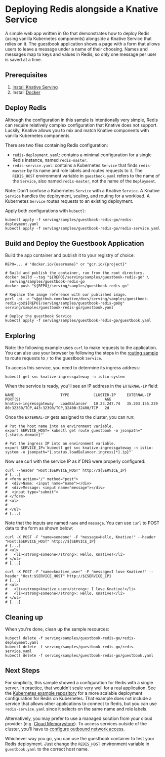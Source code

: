 # Deploying Redis alongside a Knative Service

A simple web app written in Go that demonstrates how to deploy Redis (using
vanilla Kubernetes components) alongside a Knative Service that relies on
it. The guestbook application shows a page with a form that allows users to
leave a message under a name of their choosing. Names and messages map to keys
and values in Redis, so only one message per user is saved at a time.

## Prerequisites

1. [Install Knative Serving](/install/README.md)
1. Install [Docker](https://www.docker.com/)

## Deploy Redis

Although the configuration in this sample is intentionally very simple, Redis
can require relatively complex configuration that Knative does not support.
Luckily, Knative allows you to mix and match Knative components with vanilla
Kubernetes components.

There are two files containing Redis configuration:
- `redis-deployment.yaml`: contains a minimal configuration for a single Redis
instance, named `redis-master`.
- `redis-service.yaml`: contains a Kubernetes `Service` that finds `redis-master`
by its name and role labels and routes requests to it. The `REDIS_HOST`
environment variable in `guestbook.yaml` refers to the name of the `Service`,
also named `redis-master`, not the name of the `Deployment`.

Note: Don't confuse a Kubernetes `Service` with a Knative `Service`. A Knative
`Service` handles the deployment, scaling, and routing for a workload. A
Kubernetes `Service` routes requests to an existing deployment.

Apply both configurations with `kubectl`:

```shell
kubectl apply -f serving/samples/guestbook-redis-go/redis-deployment.yaml
kubectl apply -f serving/samples/guestbook-redis-go/redis-service.yaml
```

## Build and Deploy the Guestbook Application

Build the app container and publish it to your registry of choice:

```shell
REPO=... # "docker.io/{username}" or "gcr.io/{project}"

# Build and publish the container, run from the root directory.
docker build --tag "${REPO}/serving/samples/guestbook-redis-go" \
  serving/samples/guestbook-redis-go
docker push "${REPO}/serving/samples/guestbook-redis-go"

# Replace the image reference with our published image.
perl -pi -e "s@github.com/knative/docs/serving/samples/guestbook-redis-go@${REPO}/serving/samples/guestbook-redis-go@g" serving/samples/guestbook-redis-go/guestbook.yaml

# Deploy the guestbook Service
kubectl apply -f serving/samples/guestbook-redis-go/guestbook.yaml
```

## Exploring

Note: the following example uses `curl` to make requests to the application. You
can also use your browser by following the steps in the
[routing sample](/serving/samples/knative-routing-go)
to route requests to `/` to the guestbook `Service`.

To access this service, you need to determine its ingress address:

```shell
kubectl get svc knative-ingressgateway -n istio-system
```

When the service is ready, you'll see an IP address in the `EXTERNAL-IP` field:

```
NAME                     TYPE           CLUSTER-IP     EXTERNAL-IP      PORT(S)                                      AGE
knative-ingressgateway   LoadBalancer   10.23.247.74   35.203.155.229   80:32380/TCP,443:32390/TCP,32400:32400/TCP   2d
```

Once the `EXTERNAL-IP` gets assigned to the cluster, you can run:

```shell
# Put the host name into an environment variable.
export SERVICE_HOST=`kubectl get route guestbook -o jsonpath="{.status.domain}"`

# Put the ingress IP into an environment variable.
export SERVICE_IP=`kubectl get svc knative-ingressgateway -n istio-system -o jsonpath="{.status.loadBalancer.ingress[*].ip}"`
```

Now use curl with the service IP as if DNS were properly configured:

```shell
curl --header "Host:$SERVICE_HOST" http://${SERVICE_IP}
# [...]
# <form action="/" method="post">
#  <div>Name: <input name="name"></div>
#  <div>Message: <input name="message"></div>
#  <input type="submit">
# </form>
# <ul>
#
# </ul>
# [...]
```

Note that the inputs are named `name` and `message`. You can use `curl` to POST
data to the form as shown below:

```shell
curl -X POST -F "name=someone" -F "message=Hello, Knative!" --header "Host:$SERVICE_HOST" http://${SERVICE_IP}
# [...]
# <ul>
#   <li><strong>someone</strong>: Hello, Knative!</li>
# </ul>
# [...]
```

```shell
curl -X POST -F "name=knative_user" -F "message=I love Knative!" --header "Host:$SERVICE_HOST" http://${SERVICE_IP}
# [...]
# <ul>
#   <li><strong>knative_user</strong>: I love Knative!</li>
#   <li><strong>someone</strong>: Hello, Knative!</li>
# </ul>
# [...]
```

## Cleaning up

When you're done, clean up the sample resources:

```shell
kubectl delete -f serving/samples/guestbook-redis-go/redis-deployment.yaml
kubectl delete -f serving/samples/guestbook-redis-go/redis-service.yaml
kubectl delete -f serving/samples/guestbook-redis-go/guestbook.yaml
```

## Next Steps

For simplicity, this sample showed a configuration for Redis with a single
server. In practice, that wouldn't scale very well for a real application. See
the [Kubernetes example repository](https://github.com/kubernetes/examples/tree/master/staging/storage/redis)
for a more scalable deployment configuration for Redis on Kubernetes. That
example does not include a service that allows other applications to connect to
Redis, but you can use `redis-service.yaml` since it selects on the same name
and role labels.

Alternatively, you may prefer to use a managed solution from your cloud provider
(e.g. [Cloud Memorystore](https://cloud.google.com/memorystore/)). To access
services outside of the cluster, you'll have to
[configure outbound network access](/serving/outbound-network-access.md).

Whichever way you go, you can use the guestbook container to test your Redis
deployment. Just change the `REDIS_HOST` environment variable in
`guestbook.yaml` to the correct host name.
